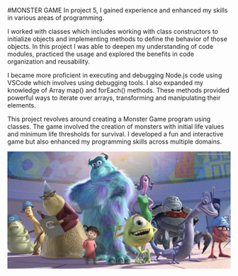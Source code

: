 #MONSTER GAME
In project 5, I gained experience and enhanced my skills in various areas of programming. 

I worked with classes which includes working with class constructors to initialize objects and implementing methods to define the behavior of those objects. In this project I was able to deepen my understanding of code modules, practiced the usage and explored the benefits in code organization and reusability.

I became more proficient in executing and debugging Node.js code using VSCode which involves using debugging tools. I also expanded my knowledge of Array map() and forEach() methods. These methods provided powerful ways to iterate over arrays, transforming and manipulating their elements.

This project revolves around creating a Monster Game program using classes. The game involved the creation of monsters with initial life values and minimum life thresholds for survival. I developed a fun and interactive game but also enhanced my programming skills across multiple domains.

<img src="monster.png" alt="Image">
